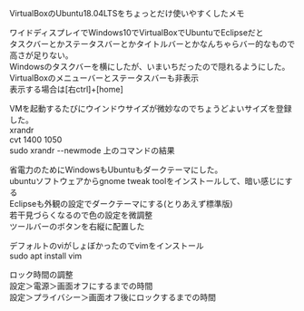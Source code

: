 VirtualBoxのUbuntu18.04LTSをちょっとだけ使いやすくしたメモ

ワイドディスプレイでWindows10でVirtualBoxでUbuntuでEclipseだと  
タスクバーとかステータスバーとかタイトルバーとかなんちゃらバー的なもので高さが足りない。  
Windowsのタスクバーを横にしたが、いまいちだったので隠れるようにした。
VirtualBoxのメニューバーとステータスバーも非表示  
表示する場合は[右ctrl]+[home]  

VMを起動するたびにウインドウサイズが微妙なのでちょうどよいサイズを登録した。  
xrandr  
cvt 1400 1050  
sudo xrandr --newmode 上のコマンドの結果  

省電力のためにWindowsもUbuntuもダークテーマにした。  
ubuntuソフトウェアからgnome tweak toolをインストールして、暗い感じにする  
Eclipseも外観の設定でダークテーマにする(とりあえず標準版)  
若干見づらくなるので色の設定を微調整  
ツールバーのボタンを右縦に配置した  

デフォルトのviがしょぼかったのでvimをインストール  
sudo apt install vim  

ロック時間の調整  
設定＞電源＞画面オフにするまでの時間  
設定＞プライバシー＞画面オフ後にロックするまでの時間  
